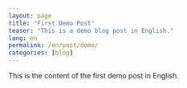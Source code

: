 ```yaml
---
layout: page
title: "First Demo Post"
teaser: "This is a demo blog post in English."
lang: en
permalink: /en/post/demo/
categories: [blog]
---
```


This is the content of the first demo post in English.
